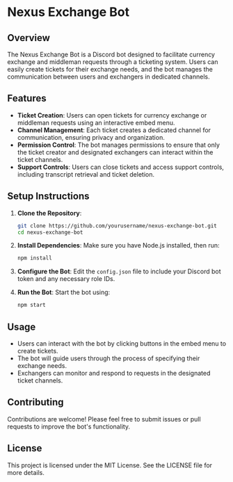 # Nexus Exchange Bot

## Overview
The Nexus Exchange Bot is a Discord bot designed to facilitate currency exchange and middleman requests through a ticketing system. Users can easily create tickets for their exchange needs, and the bot manages the communication between users and exchangers in dedicated channels.

## Features
- **Ticket Creation**: Users can open tickets for currency exchange or middleman requests using an interactive embed menu.
- **Channel Management**: Each ticket creates a dedicated channel for communication, ensuring privacy and organization.
- **Permission Control**: The bot manages permissions to ensure that only the ticket creator and designated exchangers can interact within the ticket channels.
- **Support Controls**: Users can close tickets and access support controls, including transcript retrieval and ticket deletion.

## Setup Instructions
1. **Clone the Repository**:
   ```bash
   git clone https://github.com/yourusername/nexus-exchange-bot.git
   cd nexus-exchange-bot
   ```

2. **Install Dependencies**:
   Make sure you have Node.js installed, then run:
   ```bash
   npm install
   ```

3. **Configure the Bot**:
   Edit the `config.json` file to include your Discord bot token and any necessary role IDs.

4. **Run the Bot**:
   Start the bot using:
   ```bash
   npm start
   ```

## Usage
- Users can interact with the bot by clicking buttons in the embed menu to create tickets.
- The bot will guide users through the process of specifying their exchange needs.
- Exchangers can monitor and respond to requests in the designated ticket channels.

## Contributing
Contributions are welcome! Please feel free to submit issues or pull requests to improve the bot's functionality.

## License
This project is licensed under the MIT License. See the LICENSE file for more details.
